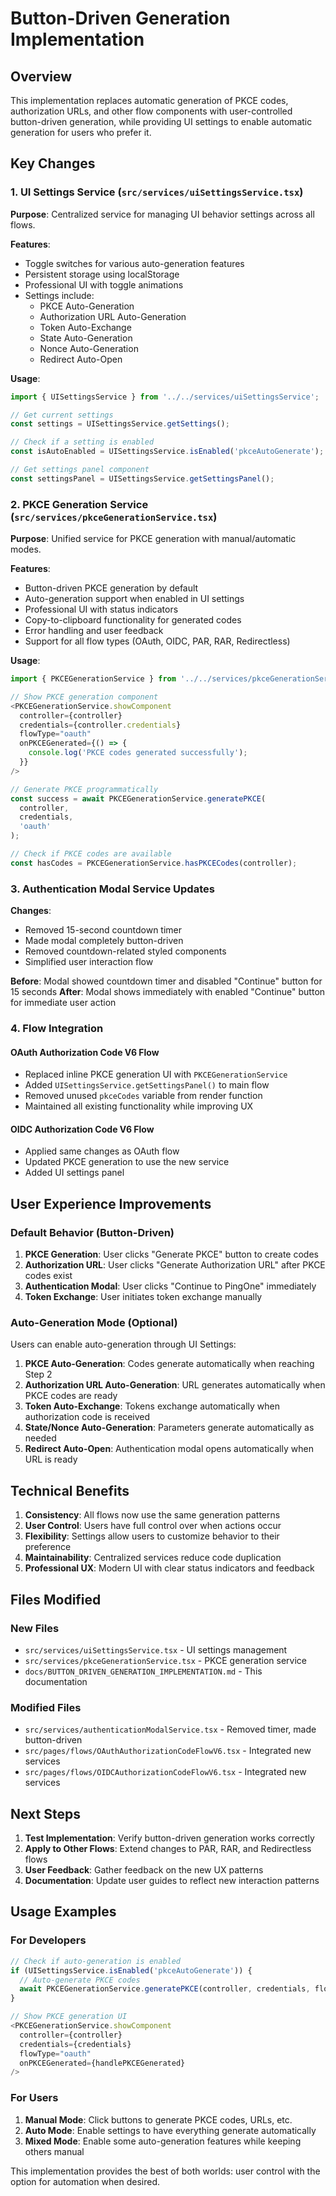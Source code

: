 # Button-Driven Generation Implementation

## Overview

This implementation replaces automatic generation of PKCE codes, authorization URLs, and other flow components with user-controlled button-driven generation, while providing UI settings to enable automatic generation for users who prefer it.

## Key Changes

### 1. UI Settings Service (`src/services/uiSettingsService.tsx`)

**Purpose**: Centralized service for managing UI behavior settings across all flows.

**Features**:
- Toggle switches for various auto-generation features
- Persistent storage using localStorage
- Professional UI with toggle animations
- Settings include:
  - PKCE Auto-Generation
  - Authorization URL Auto-Generation
  - Token Auto-Exchange
  - State Auto-Generation
  - Nonce Auto-Generation
  - Redirect Auto-Open

**Usage**:
```typescript
import { UISettingsService } from '../../services/uiSettingsService';

// Get current settings
const settings = UISettingsService.getSettings();

// Check if a setting is enabled
const isAutoEnabled = UISettingsService.isEnabled('pkceAutoGenerate');

// Get settings panel component
const settingsPanel = UISettingsService.getSettingsPanel();
```

### 2. PKCE Generation Service (`src/services/pkceGenerationService.tsx`)

**Purpose**: Unified service for PKCE generation with manual/automatic modes.

**Features**:
- Button-driven PKCE generation by default
- Auto-generation support when enabled in UI settings
- Professional UI with status indicators
- Copy-to-clipboard functionality for generated codes
- Error handling and user feedback
- Support for all flow types (OAuth, OIDC, PAR, RAR, Redirectless)

**Usage**:
```typescript
import { PKCEGenerationService } from '../../services/pkceGenerationService';

// Show PKCE generation component
<PKCEGenerationService.showComponent
  controller={controller}
  credentials={controller.credentials}
  flowType="oauth"
  onPKCEGenerated={() => {
    console.log('PKCE codes generated successfully');
  }}
/>

// Generate PKCE programmatically
const success = await PKCEGenerationService.generatePKCE(
  controller,
  credentials,
  'oauth'
);

// Check if PKCE codes are available
const hasCodes = PKCEGenerationService.hasPKCECodes(controller);
```

### 3. Authentication Modal Service Updates

**Changes**:
- Removed 15-second countdown timer
- Made modal completely button-driven
- Removed countdown-related styled components
- Simplified user interaction flow

**Before**: Modal showed countdown timer and disabled "Continue" button for 15 seconds
**After**: Modal shows immediately with enabled "Continue" button for immediate user action

### 4. Flow Integration

#### OAuth Authorization Code V6 Flow
- Replaced inline PKCE generation UI with `PKCEGenerationService`
- Added `UISettingsService.getSettingsPanel()` to main flow
- Removed unused `pkceCodes` variable from render function
- Maintained all existing functionality while improving UX

#### OIDC Authorization Code V6 Flow
- Applied same changes as OAuth flow
- Updated PKCE generation to use the new service
- Added UI settings panel

## User Experience Improvements

### Default Behavior (Button-Driven)
1. **PKCE Generation**: User clicks "Generate PKCE" button to create codes
2. **Authorization URL**: User clicks "Generate Authorization URL" after PKCE codes exist
3. **Authentication Modal**: User clicks "Continue to PingOne" immediately
4. **Token Exchange**: User initiates token exchange manually

### Auto-Generation Mode (Optional)
Users can enable auto-generation through UI Settings:
1. **PKCE Auto-Generation**: Codes generate automatically when reaching Step 2
2. **Authorization URL Auto-Generation**: URL generates automatically when PKCE codes are ready
3. **Token Auto-Exchange**: Tokens exchange automatically when authorization code is received
4. **State/Nonce Auto-Generation**: Parameters generate automatically as needed
5. **Redirect Auto-Open**: Authentication modal opens automatically when URL is ready

## Technical Benefits

1. **Consistency**: All flows now use the same generation patterns
2. **User Control**: Users have full control over when actions occur
3. **Flexibility**: Settings allow users to customize behavior to their preference
4. **Maintainability**: Centralized services reduce code duplication
5. **Professional UX**: Modern UI with clear status indicators and feedback

## Files Modified

### New Files
- `src/services/uiSettingsService.tsx` - UI settings management
- `src/services/pkceGenerationService.tsx` - PKCE generation service
- `docs/BUTTON_DRIVEN_GENERATION_IMPLEMENTATION.md` - This documentation

### Modified Files
- `src/services/authenticationModalService.tsx` - Removed timer, made button-driven
- `src/pages/flows/OAuthAuthorizationCodeFlowV6.tsx` - Integrated new services
- `src/pages/flows/OIDCAuthorizationCodeFlowV6.tsx` - Integrated new services

## Next Steps

1. **Test Implementation**: Verify button-driven generation works correctly
2. **Apply to Other Flows**: Extend changes to PAR, RAR, and Redirectless flows
3. **User Feedback**: Gather feedback on the new UX patterns
4. **Documentation**: Update user guides to reflect new interaction patterns

## Usage Examples

### For Developers
```typescript
// Check if auto-generation is enabled
if (UISettingsService.isEnabled('pkceAutoGenerate')) {
  // Auto-generate PKCE codes
  await PKCEGenerationService.generatePKCE(controller, credentials, flowType);
}

// Show PKCE generation UI
<PKCEGenerationService.showComponent
  controller={controller}
  credentials={credentials}
  flowType="oauth"
  onPKCEGenerated={handlePKCEGenerated}
/>
```

### For Users
1. **Manual Mode**: Click buttons to generate PKCE codes, URLs, etc.
2. **Auto Mode**: Enable settings to have everything generate automatically
3. **Mixed Mode**: Enable some auto-generation features while keeping others manual

This implementation provides the best of both worlds: user control with the option for automation when desired.
